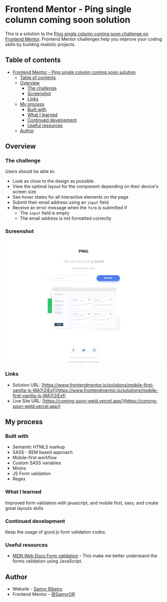 # Frontend Mentor - Ping single column coming soon solution

This is a solution to the [Ping single column coming soon challenge on Frontend Mentor](https://www.frontendmentor.io/challenges/ping-single-column-coming-soon-page-5cadd051fec04111f7b848da). Frontend Mentor challenges help you improve your coding skills by building realistic projects.

## Table of contents

- [Frontend Mentor - Ping single column coming soon solution](#frontend-mentor---ping-single-column-coming-soon-solution)
  - [Table of contents](#table-of-contents)
  - [Overview](#overview)
    - [The challenge](#the-challenge)
    - [Screenshot](#screenshot)
    - [Links](#links)
  - [My process](#my-process)
    - [Built with](#built-with)
    - [What I learned](#what-i-learned)
    - [Continued development](#continued-development)
    - [Useful resources](#useful-resources)
  - [Author](#author)

## Overview

### The challenge

Users should be able to:

- Look as close to the design as possible.
- View the optimal layout for the component depending on their device's screen size
- See hover states for all interactive elements on the page
- Submit their email address using an `input` field
- Receive an error message when the `form` is submitted if
  - The `input` field is empty
  - The email address is not formatted correctly

### Screenshot

![](./assets/images/screenshot.jpeg)

### Links

- Solution URL: [https://www.frontendmentor.io/solutions/mobile-first-vanilla-js-WA7r2iExf](https://www.frontendmentor.io/solutions/mobile-first-vanilla-js-WA7r2iExf)
- Live Site URL: [https://coming-soon-weld.vercel.app/](https://coming-soon-weld.vercel.app/)

## My process

### Built with

- Semantic HTML5 markup
- SASS - BEM based approach
- Mobile-first workflow
- Custom SASS variables
- Mixins
- JS Form validation
- Regex

### What I learned

Improved form validation with javascript, and mobile first, sass, and create great layouts skills

### Continued development

Keep the usage of good js form validation codes.

### Useful resources

- [MDN Web Docs Form validation](https://developer.mozilla.org/en-US/docs/Learn/Forms/Form_validation) - This make me better understand the forms validation using JavaScript.

## Author

- Website - [Samyr Ribeiro](https://samyror.github.io/)
- Frontend Mentor - [@SamyrOR](https://www.frontendmentor.io/profile/SamyrOR)
